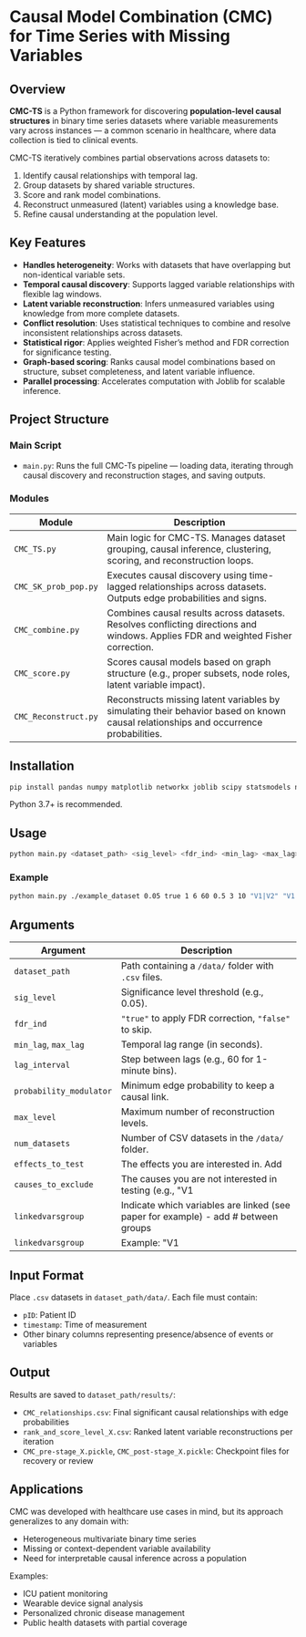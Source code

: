 # Causal Model Combination (CMC) for Time Series with Missing Variables

## Overview

**CMC-TS** is a Python framework for discovering **population-level causal structures** in binary time series datasets where variable measurements vary across instances — a common scenario in healthcare, where data collection is tied to clinical events.

CMC-TS iteratively combines partial observations across datasets to:
1. Identify causal relationships with temporal lag.
2. Group datasets by shared variable structures.
3. Score and rank model combinations.
4. Reconstruct unmeasured (latent) variables using a knowledge base.
5. Refine causal understanding at the population level.

## Key Features

- **Handles heterogeneity**: Works with datasets that have overlapping but non-identical variable sets.
- **Temporal causal discovery**: Supports lagged variable relationships with flexible lag windows.
- **Latent variable reconstruction**: Infers unmeasured variables using knowledge from more complete datasets.
- **Conflict resolution**: Uses statistical techniques to combine and resolve inconsistent relationships across datasets.
- **Statistical rigor**: Applies weighted Fisher’s method and FDR correction for significance testing.
- **Graph-based scoring**: Ranks causal model combinations based on structure, subset completeness, and latent variable influence.
- **Parallel processing**: Accelerates computation with Joblib for scalable inference.

## Project Structure

### Main Script

- `main.py`: Runs the full CMC-Ts pipeline — loading data, iterating through causal discovery and reconstruction stages, and saving outputs.

### Modules

| Module                 | Description                                                                 |
|------------------------|-----------------------------------------------------------------------------|
| `CMC_TS.py`            | Main logic for CMC-TS. Manages dataset grouping, causal inference, clustering, scoring, and reconstruction loops. |
| `CMC_SK_prob_pop.py`   | Executes causal discovery using time-lagged relationships across datasets. Outputs edge probabilities and signs. |
| `CMC_combine.py`       | Combines causal results across datasets. Resolves conflicting directions and windows. Applies FDR and weighted Fisher correction. |
| `CMC_score.py`         | Scores causal models based on graph structure (e.g., proper subsets, node roles, latent variable impact). |
| `CMC_Reconstruct.py`   | Reconstructs missing latent variables by simulating their behavior based on known causal relationships and occurrence probabilities. |

## Installation

```bash
pip install pandas numpy matplotlib networkx joblib scipy statsmodels numba pgmpy
```

Python 3.7+ is recommended.

## Usage

```bash
python main.py <dataset_path> <sig_level> <fdr_ind> <min_lag> <max_lag> <lag_interval> <probability_modulator> <max_level> <num_datasets> <effects_to_test> <causes_to_exclude> <linkedvarsgroup>
```

### Example

```bash
python main.py ./example_dataset 0.05 true 1 6 60 0.5 3 10 "V1|V2" "V1|V2|V3|V4" "V1|V2|V3#V5|V6#V10|V11" 
```

## Arguments

| Argument               | Description                                                                          |
|------------------------|--------------------------------------------------------------------------------------|
| `dataset_path`         | Path containing a `/data/` folder with `.csv` files.                                 |
| `sig_level`            | Significance level threshold (e.g., 0.05).                                           |
| `fdr_ind`              | `"true"` to apply FDR correction, `"false"` to skip.                                 |
| `min_lag`, `max_lag`   | Temporal lag range (in seconds).                                                     |
| `lag_interval`         | Step between lags (e.g., 60 for 1-minute bins).                                      |
| `probability_modulator`| Minimum edge probability to keep a causal link.                                      |
| `max_level`            | Maximum number of reconstruction levels.                                             |
| `num_datasets`         | Number of CSV datasets in the `/data/` folder.                                       |
| `effects_to_test`      | The effects you are interested in. Add | between items (e.g., "V1|V2")               |
| `causes_to_exclude`    | The causes you are not interested in testing (e.g., "V1|V2|V3|V4")                   |
| `linkedvarsgroup`      | Indicate which variables are linked (see paper for example) - add # between groups   |
| `linkedvarsgroup`      | Example: "V1|V2|V3#V5|V6#V10|V11"                                                    |


## Input Format

Place `.csv` datasets in `dataset_path/data/`. Each file must contain:
- `pID`: Patient ID
- `timestamp`: Time of measurement
- Other binary columns representing presence/absence of events or variables

## Output

Results are saved to `dataset_path/results/`:

- `CMC_relationships.csv`: Final significant causal relationships with edge probabilities
- `rank_and_score_level_X.csv`: Ranked latent variable reconstructions per iteration
- `CMC_pre-stage_X.pickle`, `CMC_post-stage_X.pickle`: Checkpoint files for recovery or review

## Applications

CMC was developed with healthcare use cases in mind, but its approach generalizes to any domain with:
- Heterogeneous multivariate binary time series
- Missing or context-dependent variable availability
- Need for interpretable causal inference across a population

Examples:
- ICU patient monitoring
- Wearable device signal analysis
- Personalized chronic disease management
- Public health datasets with partial coverage

